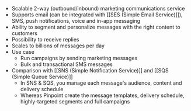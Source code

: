 - Scalable 2-way (outbound/inbound) marketing communications service
- Supports email (can be integrated with [[SES (Simple Email Service)]]), SMS, push notifications, voice and in-app messaging
- Ability to segment and personalize messages with the right content to customers
- Possibility to receive replies
- Scales to billions of messages per day
- Use case
	- Run campaigns by sending marketing messages
	- Bulk and transactional SMS messages
- Comparison with [[SNS (Simple Notification Service)]] and [[SQS (Simple Queue Service)]]
	- In SNS & SQS, you manage each message's audience, content and delivery schedule
	- Whereas Pinpoint create the message templates, delivery schedule, highly-targeted segments and full campaigns